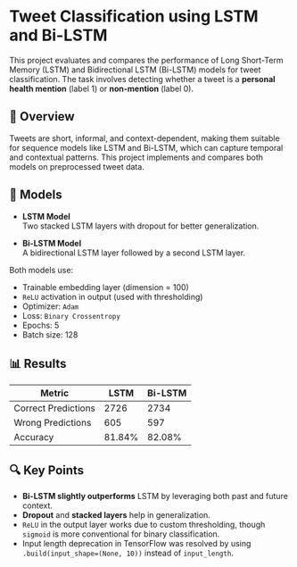 # Tweet Classification using LSTM and Bi-LSTM

This project evaluates and compares the performance of Long Short-Term Memory (LSTM) and Bidirectional LSTM (Bi-LSTM) models for tweet classification. The task involves detecting whether a tweet is a **personal health mention** (label 1) or **non-mention** (label 0).

## 📌 Overview

Tweets are short, informal, and context-dependent, making them suitable for sequence models like LSTM and Bi-LSTM, which can capture temporal and contextual patterns. This project implements and compares both models on preprocessed tweet data.

## 🧠 Models

- **LSTM Model**  
  Two stacked LSTM layers with dropout for better generalization.

- **Bi-LSTM Model**  
  A bidirectional LSTM layer followed by a second LSTM layer.

Both models use:
- Trainable embedding layer (dimension = 100)
- `ReLU` activation in output (used with thresholding)
- Optimizer: `Adam`
- Loss: `Binary Crossentropy`
- Epochs: 5
- Batch size: 128

## 📊 Results

| Metric              | LSTM     | Bi-LSTM  |
|---------------------|----------|----------|
| Correct Predictions | 2726     | 2734     |
| Wrong Predictions   | 605      | 597      |
| Accuracy            | 81.84%   | 82.08%   |

## 🔍 Key Points

- **Bi-LSTM slightly outperforms** LSTM by leveraging both past and future context.
- **Dropout** and **stacked layers** help in generalization.
- `ReLU` in the output layer works due to custom thresholding, though `sigmoid` is more conventional for binary classification.
- Input length deprecation in TensorFlow was resolved by using `.build(input_shape=(None, 10))` instead of `input_length`.

